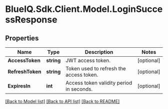 # BlueIQ.Sdk.Client.Model.LoginSuccessResponse

## Properties

Name | Type | Description | Notes
------------ | ------------- | ------------- | -------------
**AccessToken** | **string** | JWT access token. | [optional] 
**RefreshToken** | **string** | Token used to refresh the access token. | [optional] 
**ExpiresIn** | **int** | Access token validity period in seconds. | [optional] 

[[Back to Model list]](../../README.md#documentation-for-models) [[Back to API list]](../../README.md#documentation-for-api-endpoints) [[Back to README]](../../README.md)

